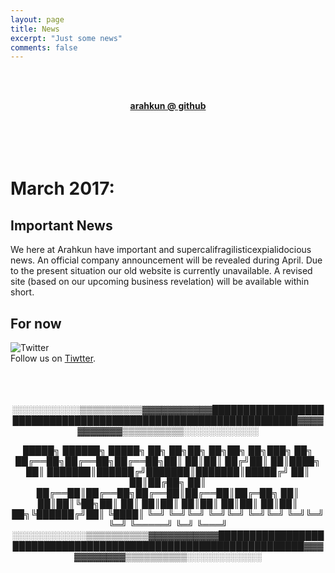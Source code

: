 ```yaml
---
layout: page
title: News
excerpt: "Just some news"
comments: false
---
```

<br><br> 
<center><a href="https://arahkun.github.io/"><b>arahkun @ github</b></a></center>
<br><br><br><br>

# March 2017:
## Important News
We here at Arahkun have important and supercalifragilisticexpialidocious news.
An official company announcement will be revealed during April.
Due to the present situation our old website is currently unavailable.
A revised site (based on our upcoming business revelation) will be available within short. 



## For now

![Twitter](http://www.freeiconspng.com/uploads/twitter-icon--pretty-social-media-iconset--custom-icon-design-29.png)    
Follow us on [Tiwtter](https://twitter.com/arahkun).
<br><br><br><br><center><span class="c0de">
░░░░░░░░░░░▒▒▒▒▒▒▒▒▒▒▓▓▓▓▓▓▓▓▓▓▓████████████████████████████████████████████████████████████████▓▓▓▓▓▓▓▓▓▓▓▒▒▒▒▒▒▒▒▒▒░░░░░░░░░░░░

 █████╗ ██████╗  █████╗ ██╗  ██╗██╗  ██╗██╗   ██╗███╗   ██╗
██╔══██╗██╔══██╗██╔══██╗██║  ██║██║ ██╔╝██║   ██║████╗  ██║
███████║██████╔╝███████║███████║█████╔╝ ██║   ██║██╔██╗ ██║
██╔══██║██╔══██╗██╔══██║██╔══██║██╔═██╗ ██║   ██║██║╚██╗██║
██║  ██║██║  ██║██║  ██║██║  ██║██║  ██╗╚██████╔╝██║ ╚████║
╚═╝  ╚═╝╚═╝  ╚═╝╚═╝  ╚═╝╚═╝  ╚═╝╚═╝  ╚═╝ ╚═════╝ ╚═╝  ╚═══╝
░░░░░░░░░░░░▒▒▒▒▒▒▒▒▒▒▓▓▓▓▓▓▓▓▓▓▓████████████████████████████████████████████████████████████████▓▓▓▓▓▓▓▓▓▓▓▒▒▒▒▒▒▒▒▒▒░░░░░░░░░░░░
</span>
</center>
